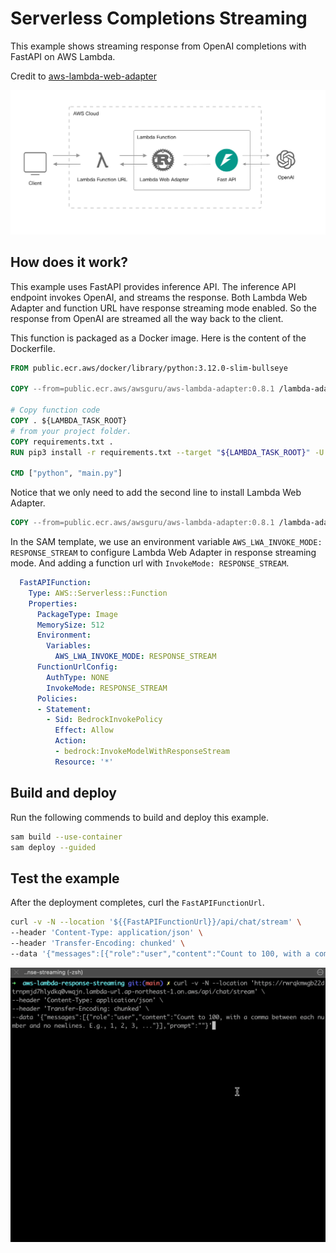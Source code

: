 # Serverless Completions Streaming

This example shows streaming response from OpenAI completions with FastAPI on AWS Lambda.

Credit to [aws-lambda-web-adapter](https://github.com/awslabs/aws-lambda-web-adapter)

![Architecture](imgs/architecture.png)

## How does it work?

This example uses FastAPI provides inference API. The inference API endpoint invokes OpenAI, and streams the response. Both Lambda Web Adapter and function URL have response streaming mode enabled. So the response from OpenAI are streamed all the way back to the client. 

This function is packaged as a Docker image. Here is the content of the Dockerfile. 

```dockerfile
FROM public.ecr.aws/docker/library/python:3.12.0-slim-bullseye

COPY --from=public.ecr.aws/awsguru/aws-lambda-adapter:0.8.1 /lambda-adapter /opt/extensions/lambda-adapter

# Copy function code
COPY . ${LAMBDA_TASK_ROOT}
# from your project folder.
COPY requirements.txt .
RUN pip3 install -r requirements.txt --target "${LAMBDA_TASK_ROOT}" -U --no-cache-dir

CMD ["python", "main.py"]
```

Notice that we only need to add the second line to install Lambda Web Adapter. 

```dockerfile
COPY --from=public.ecr.aws/awsguru/aws-lambda-adapter:0.8.1 /lambda-adapter /opt/extensions/
```

In the SAM template, we use an environment variable `AWS_LWA_INVOKE_MODE: RESPONSE_STREAM` to configure Lambda Web Adapter in response streaming mode. And adding a function url with `InvokeMode: RESPONSE_STREAM`. 

```yaml
  FastAPIFunction:
    Type: AWS::Serverless::Function
    Properties:
      PackageType: Image
      MemorySize: 512
      Environment:
        Variables:
          AWS_LWA_INVOKE_MODE: RESPONSE_STREAM
      FunctionUrlConfig:
        AuthType: NONE
        InvokeMode: RESPONSE_STREAM
      Policies:
      - Statement:
        - Sid: BedrockInvokePolicy
          Effect: Allow
          Action:
          - bedrock:InvokeModelWithResponseStream
          Resource: '*'
```      

## Build and deploy

Run the following commends to build and deploy this example. 

```bash
sam build --use-container
sam deploy --guided
```

## Test the example

After the deployment completes, curl the `FastAPIFunctionUrl`.

```bash
curl -v -N --location '${{FastAPIFunctionUrl}}/api/chat/stream' \
--header 'Content-Type: application/json' \
--header 'Transfer-Encoding: chunked' \
--data '{"messages":[{"role":"user","content":"Count to 100, with a comma between each number and no newlines. E.g., 1, 2, 3, ..."}],"prompt":""}'
```


![Demo](imgs/demo.gif)